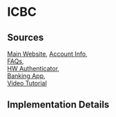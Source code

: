 # ICBC

## Sources
[Main Website](http://www.icbc.com.cn/ICBC/Personal%20Banking/),	[Account Info](http://www.icbc.com.cn/ICBC/EN/Ebanking/PersonalEbankingService/BankingHome/PersonalInternetBanking/PersonalInternetBanking/),	
[FAQs](http://www.icbc.com.cn/ICBC/%E5%AE%A2%E6%88%B7%E6%9C%8D%E5%8A%A1/%E7%83%AD%E7%82%B9%E9%97%AE%E7%AD%94/%E4%B8%AA%E4%BA%BA%E7%94%B5%E5%AD%90%E9%93%B6%E8%A1%8C/default.htm),	
[HW Authenticator](http://www.icbc.com.cn/ICBC/EN/Others/SecurityCorner/),	
[Banking App](https://play.google.com/store/apps/details?id=com.icbc.mobile.abroadbank),	
[Video Tutorial](http://www.icbcasia.com/ICBC/html/branches/ICBCAsia/ICBCAsiaPerbankDemo/cn/index.htm)	 


## Implementation Details